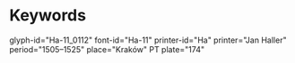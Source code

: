 # Keywords
glyph-id="Ha-11_0112"
font-id="Ha-11"
printer-id="Ha"
printer="Jan Haller"
period="1505–1525"
place="Kraków"
PT plate="174"
